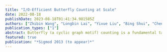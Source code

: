 ```yaml
---
title: "I/O-Efficient Butterfly Counting at Scale"
date: 2022-08-18
publishDate: 2023-08-18T01:41:34.981585Z
authors: ["Zhibin Wang", "Longbin Lai", "Yixue Liu", "Bing Shui", "Chen Tian", "Sheng Zhong"]
publication_types: ["1"]
abstract: Butterfly (a cyclic graph motif) counting is a fundamental task with many applications in graph analysis, which aims at computing the number of butterflies in a large graph. With the rapid growth of graph data, it is more and more challenging to do butterfly counting due to the super-linear computation complexity and large memory consumption. In this paper, we study I/O-efficient algorithms for doing butterfly counting on hierarchical memory. Existing algorithms of the kind cannot guarantee I/O optimality. Observing that in order to count butterflies, it suffices to ``witness'' a subgraph instead of the whole structure, a new class of algorithm called semi-witnessing algorithm is proposed. We prove that a semi-witnessing algorithm is not restricted by the lower bound $\Omega(\frac{|E|^2}{MB})$ of a witnessing algorithm, and give a new bound of $\Omega(\min(\frac{|E|^2}{MB}, \frac{|E||V|}{\sqrt{M}B}))$. We further develop the IOBufs algorithm that manages to approach the I/O lower bound, and thus claim its optimality. Finally, we make effort to parallelize IOBufs to further improve the performance and scalability. We show in the experiment that IOBufs significantly outperforms the state-of-the-art algorithms EMRC and BFC-EM. In addition, it can scale to graphs of billions of edges even when configuring a small memory (e.g. 10% of the graph size).
featured: true
publication: "*Sigmod 2013 (to appear)*"
---
```


